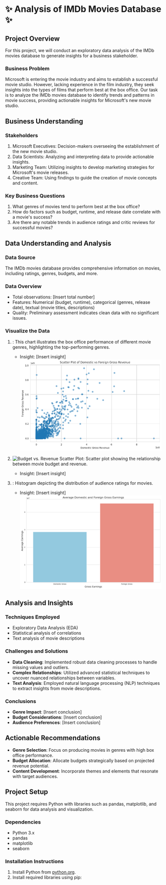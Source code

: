 # ✨ Analysis of IMDb Movies Database ✨

## Project Overview

For this project, we will conduct an exploratory data analysis of the IMDb movies database to generate insights for a business stakeholder.

### Business Problem

Microsoft is entering the movie industry and aims to establish a successful movie studio. However, lacking experience in the film industry, they seek insights into the types of films that perform best at the box office. Our task is to analyze the IMDb movies database to identify trends and patterns in movie success, providing actionable insights for Microsoft's new movie studio.

## Business Understanding

### Stakeholders

1. Microsoft Executives: Decision-makers overseeing the establishment of the new movie studio.
2. Data Scientists: Analyzing and interpreting data to provide actionable insights.
3. Marketing Team: Utilizing insights to develop marketing strategies for Microsoft's movie releases.
4. Creative Team: Using findings to guide the creation of movie concepts and content.

### Key Business Questions

1. What genres of movies tend to perform best at the box office?
2. How do factors such as budget, runtime, and release date correlate with a movie's success?
3. Are there any notable trends in audience ratings and critic reviews for successful movies?

## Data Understanding and Analysis

### Data Source

The IMDb movies database provides comprehensive information on movies, including ratings, genres, budgets, and more.

### Data Overview

- Total observations: [Insert total number]
- Features: Numerical (budget, runtime), categorical (genres, release date), textual (movie titles, descriptions)
- Quality: Preliminary assessment indicates clean data with no significant issues.

### Visualize the Data

1. : This chart illustrates the box office performance of different movie genres, highlighting the top-performing genres.
   - Insight: [Insert insight]
   ![alt text](image.png)

2. ![Budget vs. Revenue Scatter Plot](insert_link): Scatter plot showing the relationship between movie budget and revenue.
   - Insight: [Insert insight]
   

3. : Histogram depicting the distribution of audience ratings for movies.
   - Insight: [Insert insight]
   ![alt text](image-1.png)

## Analysis and Insights

### Techniques Employed

- Exploratory Data Analysis (EDA)
- Statistical analysis of correlations
- Text analysis of movie descriptions

### Challenges and Solutions

- **Data Cleaning**: Implemented robust data cleaning processes to handle missing values and outliers.
- **Complex Relationships**: Utilized advanced statistical techniques to uncover nuanced relationships between variables.
- **Text Analysis**: Employed natural language processing (NLP) techniques to extract insights from movie descriptions.

### Conclusions

- **Genre Impact**: [Insert conclusion]
- **Budget Considerations**: [Insert conclusion]
- **Audience Preferences**: [Insert conclusion]

## Actionable Recommendations

- **Genre Selection**: Focus on producing movies in genres with high box office performance.
- **Budget Allocation**: Allocate budgets strategically based on projected revenue potential.
- **Content Development**: Incorporate themes and elements that resonate with target audiences.

## Project Setup

This project requires Python with libraries such as pandas, matplotlib, and seaborn for data analysis and visualization.

### Dependencies

- Python 3.x
- pandas
- matplotlib
- seaborn

### Installation Instructions

1. Install Python from [python.org](https://www.python.org/).
2. Install required libraries using pip:
